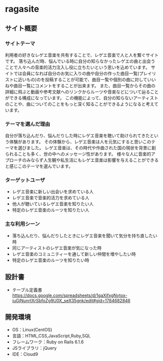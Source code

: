 # ragasite

## サイト概要

### サイトテーマ
利用者の好きなレゲエ音楽を共有することで、レゲエ音楽で人と人を繋ぐサイトです。
落ち込んだ時、悩んでいる時に自分の知らなかったレゲエの曲と出会うことで人々への音楽的活力注入し役に立ちたいという思いを込めています。
サイトでは会員になれば自分のお気に入りの曲や自分の作った曲目一覧(プレイリストに近いもの)のを投稿することが可能で、曲目一覧や個別の曲に対していいねや曲目一覧にコメントをすることが出来ます。
また、曲目一覧からその曲の詳細に飛ぶと動画や参考文献へのリンクからルーツや音楽などについて辿ることができる構成になっています。
この機能によって、自分の知らないアーティストのことや、曲についてのことをもっと深く知ることができるようになると考えています。

### テーマを選んだ理由
自分が落ち込んだり、悩んだりした時にレゲエ音楽を聴いて助けられてきたという体験があります。
その体験から、レゲエ音楽は人を元気にすると思いこのテーマを選びました。
レゲエ音楽は、その時代や作曲された国の現状を背景に創られることも多く、世の中へのメッセージ性があります。
様々な人に音楽的アプローチのみならず人生観や私生活にもレゲエ音楽は影響を与えることができると感じこのテーマを選んでいます。

### ターゲットユーザ
 - レゲエ音楽に新しい出会いを求めている人
 - レゲエ音楽で音楽的活力を求めている人
 - 他人が聴いているレゲエ音楽を知りたい人
 - 特定のレゲエ音楽のルーツを知りたい人

### 主な利用シーン
 - 落ち込んだり、悩んだりしたときにレゲエ音楽を聞いて気分を持ち直したい時
 - 同じアーティストのレゲエ音楽が気になった時
 - レゲエ音楽のコミュニティーを通して新しい仲間を増やしたい時
 - 特定のレゲエ音楽のルーツを知りたい時

## 設計書
- テーブル定義書　https://docs.google.com/spreadsheets/d/1gaXifxgNytox-iuGjNunrtXrSbfoZg9U0X_seX35gnk/edit#gid=1784682846

## 開発環境
- OS：Linux(CentOS)
- 言語：HTML,CSS,JavaScript,Ruby,SQL
- フレームワーク：Ruby on Rails 6.1.6
- JSライブラリ：jQuery
- IDE：Cloud9


